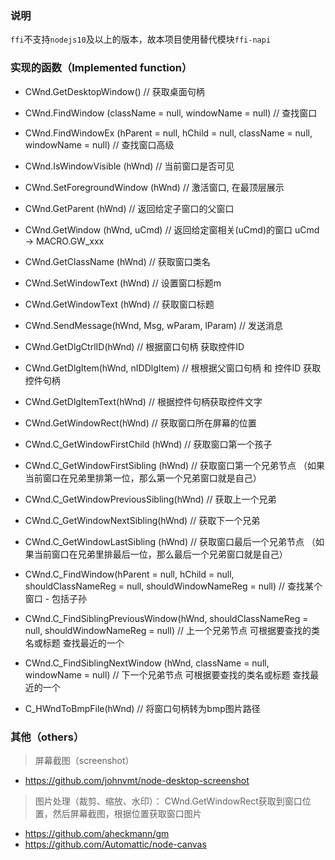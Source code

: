 ### 说明
`ffi`不支持`nodejs10`及以上的版本，故本项目使用替代模块`ffi-napi`

### 实现的函数（Implemented function）
* CWnd.GetDesktopWindow() // 获取桌面句柄
* CWnd.FindWindow (className = null, windowName = null) // 查找窗口
* CWnd.FindWindowEx (hParent = null, hChild = null, className = null, windowName = null) // 查找窗口高级
* CWnd.IsWindowVisible (hWnd) // 当前窗口是否可见
* CWnd.SetForegroundWindow (hWnd) // 激活窗口, 在最顶层展示
* CWnd.GetParent (hWnd) // 返回给定子窗口的父窗口
* CWnd.GetWindow (hWnd, uCmd) // 返回给定窗相关(uCmd)的窗口 uCmd -> MACRO.GW_xxx
* CWnd.GetClassName (hWnd) // 获取窗口类名
* CWnd.SetWindowText (hWnd) // 设置窗口标题m
* CWnd.GetWindowText (hWnd) // 获取窗口标题
* CWnd.SendMessage(hWnd, Msg, wParam, lParam) // 发送消息
* CWnd.GetDlgCtrlID(hWnd) // 根据窗口句柄 获取控件ID
* CWnd.GetDlgItem(hWnd, nIDDlgItem) // 根根据父窗口句柄 和 控件ID 获取控件句柄
* CWnd.GetDlgItemText(hWnd) // 根据控件句柄获取控件文字
* CWnd.GetWindowRect(hWnd) // 获取窗口所在屏幕的位置

* CWnd.C_GetWindowFirstChild (hWnd) // 获取窗口第一个孩子
* CWnd.C_GetWindowFirstSibling (hWnd) // 获取窗口第一个兄弟节点 （如果当前窗口在兄弟里排第一位，那么第一个兄弟窗口就是自己）
* CWnd.C_GetWindowPreviousSibling(hWnd) // 获取上一个兄弟
* CWnd.C_GetWindowNextSibling(hWnd) // 获取下一个兄弟
* CWnd.C_GetWindowLastSibling (hWnd) // 获取窗口最后一个兄弟节点 （如果当前窗口在兄弟里排最后一位，那么最后一个兄弟窗口就是自己）
* CWnd.C_FindWindow(hParent = null, hChild = null, shouldClassNameReg = null, shouldWindowNameReg = null) // 查找某个窗口 - 包括子孙
* CWnd.C_FindSiblingPreviousWindow(hWnd, shouldClassNameReg = null, shouldWindowNameReg = null) // 上一个兄弟节点  可根据要查找的类名或标题 查找最近的一个
* CWnd.C_FindSiblingNextWindow (hWnd, className = null, windowName = null) // 下一个兄弟节点  可根据要查找的类名或标题 查找最近的一个
* C_HWndToBmpFile(hWnd) // 将窗口句柄转为bmp图片路径
### 其他（others）

> 屏幕截图（screenshot）
* https://github.com/johnvmt/node-desktop-screenshot

> 图片处理（裁剪、缩放、水印）： CWnd.GetWindowRect获取到窗口位置，然后屏幕截图，根据位置获取窗口图片
* https://github.com/aheckmann/gm
* https://github.com/Automattic/node-canvas
